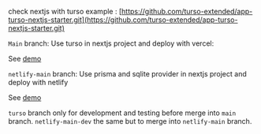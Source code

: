 check nextjs with turso example : [https://github.com/turso-extended/app-turso-nextjs-starter.git](https://github.com/turso-extended/app-turso-nextjs-starter.git)

`Main` branch: Use turso in nextjs project and deploy with vercel:

See [demo](https://digital-media-7xcw.vercel.app/)


`netlify-main` branch: Use prisma and sqlite provider in nextjs project and deploy with netlify

See [demo](https://netlify-main--netlify-digital-media.netlify.app/)

`turso` branch only for development and testing before merge into `main` branch.
`netlify-main-dev` the same but to merge into `netlify-main` branch.